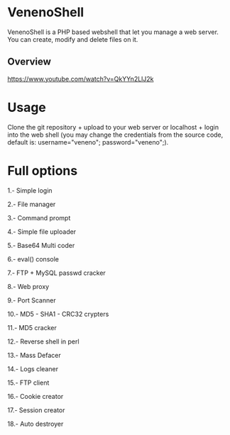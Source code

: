 # VenenoShell
VenenoShell is a PHP based webshell that let you manage a web server. 
You can create, modify and delete files on it.

## Overview

https://www.youtube.com/watch?v=QkYYn2LlJ2k

# Usage

Clone the git repository + upload to your web server or localhost + login into the web shell (you may change the credentials from the source code, default is: username="veneno"; password="veneno";).


# Full options

1.- Simple login

2.- File manager

3.- Command prompt

4.- Simple file uploader

5.- Base64 Multi coder

6.- eval() console

7.- FTP + MySQL passwd cracker

8.- Web proxy

9.- Port Scanner

10.- MD5 - SHA1 - CRC32 crypters

11.- MD5 cracker

12.- Reverse shell in perl

13.- Mass Defacer

14.- Logs cleaner

15.- FTP client

16.- Cookie creator

17.- Session creator

18.- Auto destroyer

